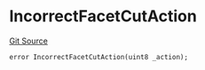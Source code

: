 # IncorrectFacetCutAction
[Git Source](https://github.com/thrackle-io/forte-rules-engine/blob/5026b0b8ff56953bd0f2675bfc42f5fa45097500/src/client/token/handler/diamond/HandlerDiamondLib.sol)


```solidity
error IncorrectFacetCutAction(uint8 _action);
```

